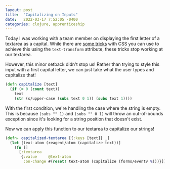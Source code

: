 ```yaml
---
layout: post
title:  "Capitalizing on Inputs"
date:   2022-03-17 7:52:05 -0400
categories: clojure, apprenticeship
---
```


Today I was working with a team member on displaying the first letter of
a textarea as a capital. While there are [some tricks][stackoverflow]
with CSS you can use to achieve this using the `text-transform` attribute,
these tricks stop working at our textarea.

However, this minor setback didn't stop us! Rather than trying to style
this input with a first capital letter, we can just take what the user types
and capitalize that!

````clojure
(defn capitalize [text]
  (if (= 0 (count text))
    text
    (str (s/upper-case (subs text 0 1)) (subs text 1))))
````

With the first condition, we're handling the case where the string is empty.
This is because `(subs "" 1)` and `(subs "" 0 1)` will throw an out-of-bounds 
exception since it's looking for a string position that doesn't exist.

Now we can apply this function to our textarea to capitalize our strings!

````clojure
(defn- capitalized-textarea [{:keys [text]} _]
  (let [text-atom (reagent/atom (capitalize text))]
    (fn []
      [:textarea
       {:value     @text-atom
        :on-change #(reset! text-atom (capitalize (forms/eventv %)))}])))
````

[stackoverflow]: https://stackoverflow.com/questions/5577364/make-the-first-character-uppercase-in-css